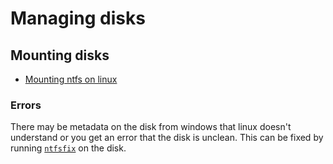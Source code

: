 # Managing disks

## Mounting disks

- [Mounting ntfs on linux](https://linuxconfig.org/how-to-mount-partition-with-ntfs-file-system-and-read-write-access)

### Errors

There may be metadata on the disk from windows that linux doesn't understand or you get an error that the disk is unclean. This can be fixed by running [`ntfsfix`](https://askubuntu.com/questions/462381/cant-mount-ntfs-drive-the-disk-contains-an-unclean-file-system) on the disk.